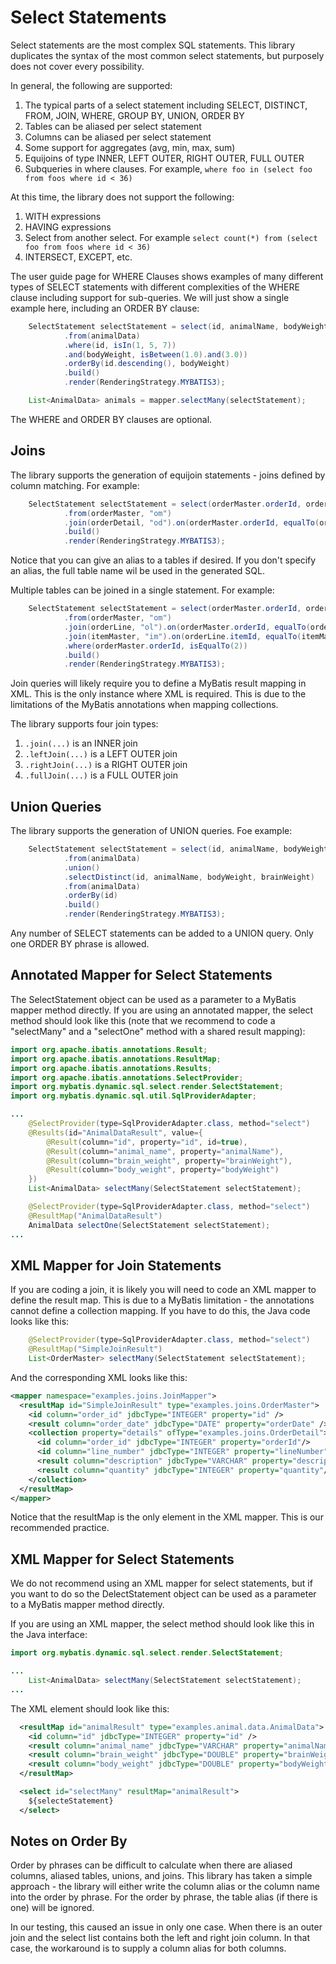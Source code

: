 # Select Statements

Select statements are the most complex SQL statements.  This library duplicates the syntax of the most common
select statements, but purposely does not cover every possibility.

In general, the following are supported:

1. The typical parts of a select statement including SELECT, DISTINCT, FROM, JOIN, WHERE, GROUP BY, UNION,
   ORDER BY
2. Tables can be aliased per select statement
3. Columns can be aliased per select statement
4. Some support for aggregates (avg, min, max, sum)
5. Equijoins of type INNER, LEFT OUTER, RIGHT OUTER, FULL OUTER
6. Subqueries in where clauses.  For example, `where foo in (select foo from foos where id < 36)` 

At this time, the library does not support the following:

1. WITH expressions
2. HAVING expressions
3. Select from another select.  For example `select count(*) from (select foo from foos where id < 36)`
4. INTERSECT, EXCEPT, etc.

The user guide page for WHERE Clauses shows examples of many different types of SELECT statements with different complexities of the WHERE clause including support for sub-queries.  We will just show a single example here, including an ORDER BY clause:

```java
    SelectStatement selectStatement = select(id, animalName, bodyWeight, brainWeight)
            .from(animalData)
            .where(id, isIn(1, 5, 7))
            .and(bodyWeight, isBetween(1.0).and(3.0))
            .orderBy(id.descending(), bodyWeight)
            .build()
            .render(RenderingStrategy.MYBATIS3);

    List<AnimalData> animals = mapper.selectMany(selectStatement);
```

The WHERE and ORDER BY clauses are optional.

## Joins
The library supports the generation of equijoin statements - joins defined by column matching.  For example:

```java
    SelectStatement selectStatement = select(orderMaster.orderId, orderDate, orderDetail.lineNumber, orderDetail.description, orderDetail.quantity)
            .from(orderMaster, "om")
            .join(orderDetail, "od").on(orderMaster.orderId, equalTo(orderDetail.orderId))
            .build()
            .render(RenderingStrategy.MYBATIS3);
```

Notice that you can give an alias to a tables if desired.  If you don't specify an alias, the full table name wil be used in the generated SQL.

Multiple tables can be joined in a single statement.  For example:

```java
    SelectStatement selectStatement = select(orderMaster.orderId, orderDate, orderLine.lineNumber, itemMaster.description, orderLine.quantity)
            .from(orderMaster, "om")
            .join(orderLine, "ol").on(orderMaster.orderId, equalTo(orderLine.orderId))
            .join(itemMaster, "im").on(orderLine.itemId, equalTo(itemMaster.itemId))
            .where(orderMaster.orderId, isEqualTo(2))
            .build()
            .render(RenderingStrategy.MYBATIS3);
```
Join queries will likely require you to define a MyBatis result mapping in XML.  This is the only instance where XML is required.  This is due to the limitations of the MyBatis annotations when mapping collections.

The library supports four join types:

1. `.join(...)` is an INNER join
2. `.leftJoin(...)` is a LEFT OUTER join
3. `.rightJoin(...)` is a RIGHT OUTER join
4. `.fullJoin(...)` is a FULL OUTER join

## Union Queries
The library supports the generation of UNION queries.  Foe example:

```java
    SelectStatement selectStatement = select(id, animalName, bodyWeight, brainWeight)
            .from(animalData)
            .union()
            .selectDistinct(id, animalName, bodyWeight, brainWeight)
            .from(animalData)
            .orderBy(id)
            .build()
            .render(RenderingStrategy.MYBATIS3);
```

Any number of SELECT statements can be added to a UNION query.  Only one ORDER BY phrase is allowed.

## Annotated Mapper for Select Statements

The SelectStatement object can be used as a parameter to a MyBatis mapper method directly.  If you
are using an annotated mapper, the select method should look like this (note that we recommend to code a "selectMany" and a "selectOne" method with a shared result mapping):
  
```java
import org.apache.ibatis.annotations.Result;
import org.apache.ibatis.annotations.ResultMap;
import org.apache.ibatis.annotations.Results;
import org.apache.ibatis.annotations.SelectProvider;
import org.mybatis.dynamic.sql.select.render.SelectStatement;
import org.mybatis.dynamic.sql.util.SqlProviderAdapter;

...
    @SelectProvider(type=SqlProviderAdapter.class, method="select")
    @Results(id="AnimalDataResult", value={
        @Result(column="id", property="id", id=true),
        @Result(column="animal_name", property="animalName"),
        @Result(column="brain_weight", property="brainWeight"),
        @Result(column="body_weight", property="bodyWeight")
    })
    List<AnimalData> selectMany(SelectStatement selectStatement);

    @SelectProvider(type=SqlProviderAdapter.class, method="select")
    @ResultMap("AnimalDataResult")
    AnimalData selectOne(SelectStatement selectStatement);
...

```

## XML Mapper for Join Statements

If you are coding a join, it is likely you will need to code an XML mapper to define the result map.  This is due to a MyBatis limitation - the annotations cannot define a collection mapping.  If you have to do this, the Java code looks like this:

```java
    @SelectProvider(type=SqlProviderAdapter.class, method="select")
    @ResultMap("SimpleJoinResult")
    List<OrderMaster> selectMany(SelectStatement selectStatement);
```

And the corresponding XML looks like this:

```xml
<mapper namespace="examples.joins.JoinMapper">
  <resultMap id="SimpleJoinResult" type="examples.joins.OrderMaster">
    <id column="order_id" jdbcType="INTEGER" property="id" />
    <result column="order_date" jdbcType="DATE" property="orderDate" />
    <collection property="details" ofType="examples.joins.OrderDetail">
      <id column="order_id" jdbcType="INTEGER" property="orderId"/>
      <id column="line_number" jdbcType="INTEGER" property="lineNumber"/>
      <result column="description" jdbcType="VARCHAR" property="description"/>
      <result column="quantity" jdbcType="INTEGER" property="quantity"/>
    </collection>
  </resultMap>
</mapper>
```

Notice that the resultMap is the only element in the XML mapper.  This is our recommended practice.

## XML Mapper for Select Statements
We do not recommend using an XML mapper for select statements, but if you want to do so the DelectStatement object can be used as a parameter to a MyBatis mapper method directly.

If you are using an XML mapper, the select method should look like this in the Java interface:
  
```java
import org.mybatis.dynamic.sql.select.render.SelectStatement;

...
    List<AnimalData> selectMany(SelectStatement selectStatement);
...

```

The XML element should look like this:

```xml
  <resultMap id="animalResult" type="examples.animal.data.AnimalData">
    <id column="id" jdbcType="INTEGER" property="id" />
    <result column="animal_name" jdbcType="VARCHAR" property="animalName" />
    <result column="brain_weight" jdbcType="DOUBLE" property="brainWeight" />
    <result column="body_weight" jdbcType="DOUBLE" property="bodyWeight" />
  </resultMap>

  <select id="selectMany" resultMap="animalResult">
    ${selecteStatement}
  </select>
```

## Notes on Order By

Order by phrases can be difficult to calculate when there are aliased columns, aliased tables, unions, and joins.
This library has taken a simple approach - the library will either write the column alias or the column
name into the order by phrase.  For the order by phrase, the table alias (if there is one) will be ignored.

In our testing, this caused an issue in only one case.  When there is an outer join and the select list contains
both the left and right join column.  In that case, the workaround is to supply a column alias for both columns.
 


